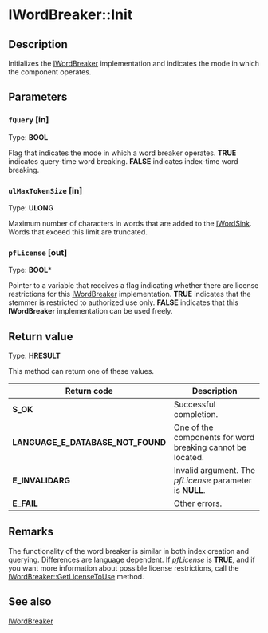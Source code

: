 # IWordBreaker::Init

## Description

Initializes the [IWordBreaker](https://learn.microsoft.com/windows/desktop/api/indexsrv/nn-indexsrv-iwordbreaker) implementation and indicates the mode in which the component operates.

## Parameters

### `fQuery` [in]

Type: **BOOL**

Flag that indicates the mode in which a word breaker operates. **TRUE** indicates query-time word breaking. **FALSE** indicates index-time word breaking.

### `ulMaxTokenSize` [in]

Type: **ULONG**

Maximum number of characters in words that are added to the [IWordSink](https://learn.microsoft.com/windows/desktop/search/iwordsink). Words that exceed this limit are truncated.

### `pfLicense` [out]

Type: **BOOL***

Pointer to a variable that receives a flag indicating whether there are license restrictions for this [IWordBreaker](https://learn.microsoft.com/windows/desktop/api/indexsrv/nn-indexsrv-iwordbreaker) implementation. **TRUE** indicates that the stemmer is restricted to authorized use only. **FALSE** indicates that this **IWordBreaker** implementation can be used freely.

## Return value

Type: **HRESULT**

This method can return one of these values.

| Return code | Description |
| --- | --- |
| **S_OK** | Successful completion. |
| **LANGUAGE_E_DATABASE_NOT_FOUND** | One of the components for word breaking cannot be located. |
| **E_INVALIDARG** | Invalid argument. The *pfLicense* parameter is **NULL**. |
| **E_FAIL** | Other errors. |

## Remarks

The functionality of the word breaker is similar in both index creation and querying. Differences are language dependent. If *pfLicense* is **TRUE**, and if you want more information about possible license restrictions, call the [IWordBreaker::GetLicenseToUse](https://learn.microsoft.com/windows/desktop/api/indexsrv/nf-indexsrv-istemmer-getlicensetouse) method.

## See also

[IWordBreaker](https://learn.microsoft.com/windows/desktop/api/indexsrv/nn-indexsrv-iwordbreaker)